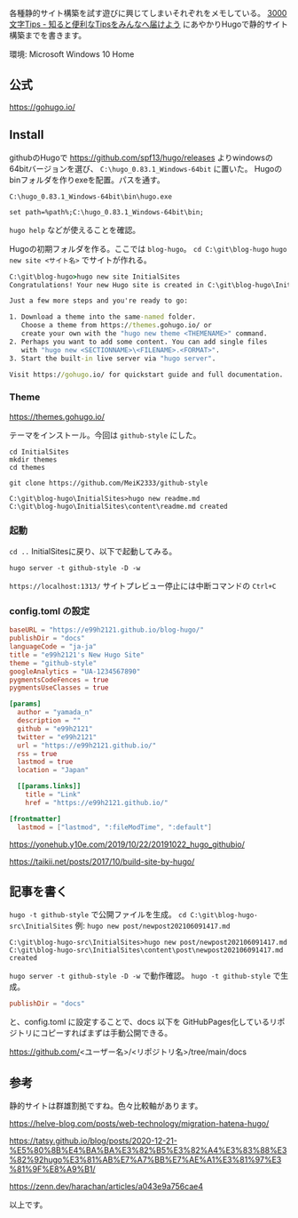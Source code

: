 各種静的サイト構築を試す遊びに興じてしまいそれぞれをメモしている。
[3000文字Tips - 知ると便利なTipsをみんなへ届けよう](https://qiita.com/official-events/d523df99d6479293ffa7) にあやかりHugoで静的サイト構築までを書きます。

環境: Microsoft Windows 10 Home

## 公式

https://gohugo.io/

## Install

githubのHugoで https://github.com/spf13/hugo/releases よりwindowsの64bitバージョンを選び、
`C:\hugo_0.83.1_Windows-64bit` に置いた。
Hugoのbinフォルダを作りexeを配置。パスを通す。

`C:\hugo_0.83.1_Windows-64bit\bin\hugo.exe`

```
set path=%path%;C:\hugo_0.83.1_Windows-64bit\bin;
```

`hugo help` などが使えることを確認。

Hugoの初期フォルダを作る。ここでは `blog-hugo`。
`cd C:\git\blog-hugo`
`hugo new site <サイト名>` でサイトが作れる。


```cmd
C:\git\blog-hugo>hugo new site InitialSites
Congratulations! Your new Hugo site is created in C:\git\blog-hugo\InitialSites.

Just a few more steps and you're ready to go:

1. Download a theme into the same-named folder.
   Choose a theme from https://themes.gohugo.io/ or
   create your own with the "hugo new theme <THEMENAME>" command.
2. Perhaps you want to add some content. You can add single files
   with "hugo new <SECTIONNAME>\<FILENAME>.<FORMAT>".
3. Start the built-in live server via "hugo server".

Visit https://gohugo.io/ for quickstart guide and full documentation.
```

### Theme

https://themes.gohugo.io/

テーマをインストール。今回は `github-style` にした。


```
cd InitialSites
mkdir themes
cd themes

git clone https://github.com/MeiK2333/github-style
```


```
C:\git\blog-hugo\InitialSites>hugo new readme.md
C:\git\blog-hugo\InitialSites\content\readme.md created
```

### 起動

`cd ..` InitialSitesに戻り、以下で起動してみる。


```
hugo server -t github-style -D -w
```

`https://localhost:1313/`
サイトプレビュー停止には中断コマンドの `Ctrl+C`


### config.toml の設定

```config.toml
baseURL = "https://e99h2121.github.io/blog-hugo/"
publishDir = "docs"
languageCode = "ja-ja"
title = "e99h2121's New Hugo Site"
theme = "github-style"
googleAnalytics = "UA-1234567890"
pygmentsCodeFences = true
pygmentsUseClasses = true

[params]
  author = "yamada_n"
  description = ""
  github = "e99h2121"
  twitter = "e99h2121"
  url = "https://e99h2121.github.io/"
  rss = true
  lastmod = true
  location = "Japan"

  [[params.links]]
    title = "Link"
    href = "https://e99h2121.github.io/"

[frontmatter]
  lastmod = ["lastmod", ":fileModTime", ":default"]

```


https://yonehub.y10e.com/2019/10/22/20191022_hugo_githubio/

https://taikii.net/posts/2017/10/build-site-by-hugo/


## 記事を書く

`hugo -t github-style` で公開ファイルを生成。
`cd C:\git\blog-hugo-src\InitialSites`
例: `hugo new post/newpost202106091417.md`

```
C:\git\blog-hugo-src\InitialSites>hugo new post/newpost202106091417.md
C:\git\blog-hugo-src\InitialSites\content\post\newpost202106091417.md created
```

`hugo server -t github-style -D -w` で動作確認。
`hugo -t github-style` で生成。

```config.toml
publishDir = "docs"
```
と、config.toml に設定することで、docs 以下を GitHubPages化しているリポジトリにコピーすればまずは手動公開できる。

https://github.com/<ユーザー名>/<リポジトリ名>/tree/main/docs


## 参考

静的サイトは群雄割拠ですね。色々比較軸があります。

https://helve-blog.com/posts/web-technology/migration-hatena-hugo/

https://tatsy.github.io/blog/posts/2020-12-21-%E5%80%8B%E4%BA%BA%E3%82%B5%E3%82%A4%E3%83%88%E3%82%92hugo%E3%81%AB%E7%A7%BB%E7%AE%A1%E3%81%97%E3%81%9F%E8%A9%B1/

https://zenn.dev/harachan/articles/a043e9a756cae4


以上です。
